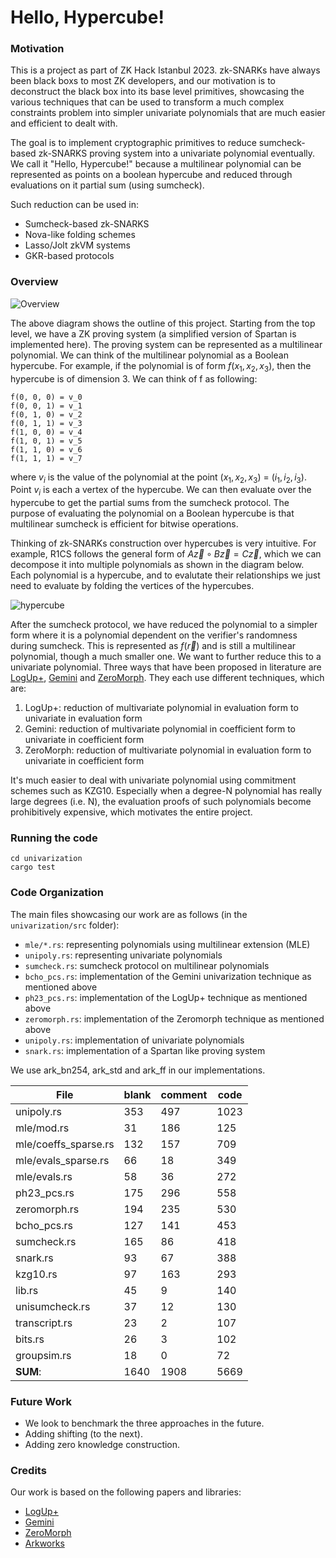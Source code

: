 # Hello, Hypercube!

### Motivation

This is a project as part of ZK Hack Istanbul 2023. zk-SNARKs have always been black boxs to most ZK developers, and our motivation is to deconstruct the black box into its base level primitives, showcasing the various techniques that can be used to transform a much complex constraints problem into simpler univariate polynomials that are much easier and efficient to dealt with.

The goal is to implement cryptographic primitives to reduce sumcheck-based zk-SNARKS proving system into a univariate polynomial eventually. We call it "Hello, Hypercube!" because a multilinear polynomial can be represented as points on a boolean hypercube and reduced through evaluations on it partial sum (using sumcheck).

Such reduction can be used in:
- Sumcheck-based zk-SNARKS
- Nova-like folding schemes
- Lasso/Jolt zkVM systems
- GKR-based protocols

### Overview

![Overview](./img/univarization.png)

The above diagram shows the outline of this project. Starting from the top level, we have a ZK proving system (a simplified version of Spartan is implemented here). The proving system can be represented as a multilinear polynomial. We can think of the multilinear polynomial as a Boolean hypercube. For example, if the polynomial is of form $`f(x_1, x_2, x_3)`$, then the hypercube is of dimension 3. We can think of f as following:

```
f(0, 0, 0) = v_0
f(0, 0, 1) = v_1
f(0, 1, 0) = v_2
f(0, 1, 1) = v_3
f(1, 0, 0) = v_4
f(1, 0, 1) = v_5
f(1, 1, 0) = v_6
f(1, 1, 1) = v_7
```

where $`v_i`$ is the value of the polynomial at the point $`(x_1, x_2, x_3)`$ = $`(i_1, i_2, i_3)`$. Point $`v_i`$ is each a vertex of the hypercube. We can then evaluate over the hypercube to get the partial sums from the sumcheck protocol. The purpose of evaluating the polynomial on a Boolean hypercube is that multilinear sumcheck is efficient for bitwise operations.

Thinking of zk-SNARKs construction over hypercubes is very intuitive. For example, R1CS follows the general form of $`A\vec{z}\circ B\vec{z} = C\vec{z}`$, which we can decompose it into multiple polynomials as shown in the diagram below. Each polynomial is a hypercube, and to evalutate their relationships we just need to evaluate by folding the vertices of the hypercubes.

![hypercube](./img/hypercube.png)

After the sumcheck protocol, we have reduced the polynomial to a simpler form where it is a polynomial dependent on the verifier's randomness during sumcheck. This is represented as $`f(\vec{r})`$ and is still a multilinear polynomial, though a much smaller one. We want to further reduce this to a univariate polynomial. Three ways that have been proposed in literature are [LogUp+](https://eprint.iacr.org/2023/1284.pdf), [Gemini](https://eprint.iacr.org/2022/420.pdf) and [ZeroMorph](https://eprint.iacr.org/2023/917.pdf). They each use different techniques, which are:
1. LogUp+: reduction of multivariate polynomial in evaluation form to univariate in evaluation form
2. Gemini: reduction of multivariate polynomial in coefficient form to univariate in coefficient form
3. ZeroMorph: reduction of multivariate polynomial in evaluation form to univariate in coefficient form

It's much easier to deal with univariate polynomial using commitment schemes such as KZG10. Especially when a degree-N polynomial has really large degrees (i.e. N), the evaluation proofs of such polynomials become prohibitively expensive, which motivates the entire project.

### Running the code

```
cd univarization
cargo test
```

### Code Organization

The main files showcasing our work are as follows (in the `univarization/src` folder):
- `mle/*.rs`: representing polynomials using multilinear extension (MLE)
- `unipoly.rs`: representing univariate polynomials
- `sumcheck.rs`: sumcheck protocol on multilinear polynomials
- `bcho_pcs.rs`: implementation of the Gemini univarization technique as mentioned above
- `ph23_pcs.rs`: implementation of the LogUp+ technique as mentioned above
- `zeromorph.rs`: implementation of the Zeromorph technique as mentioned above
- `unipoly.rs`: implementation of univariate polynomials
- `snark.rs`: implementation of a Spartan like proving system

We use ark_bn254, ark_std and ark_ff in our implementations.

File                    |     blank    |   comment   |   code
------------------------|--------------|-------------|--------
unipoly.rs              |       353    |       497   |   1023
mle/mod.rs              |        31    |       186   |    125
mle/coeffs_sparse.rs    |       132    |       157   |    709
mle/evals_sparse.rs     |        66    |        18   |    349
mle/evals.rs            |        58    |        36   |    272
ph23_pcs.rs             |       175    |       296   |    558
zeromorph.rs            |       194    |       235   |    530
bcho_pcs.rs             |       127    |       141   |    453
sumcheck.rs             |       165    |        86   |    418
snark.rs                |        93    |        67   |    388
kzg10.rs                |        97    |       163   |    293
lib.rs                  |        45    |         9   |    140
unisumcheck.rs          |        37    |        12   |    130
transcript.rs           |        23    |         2   |    107
bits.rs                 |        26    |         3   |    102
groupsim.rs             |        18    |         0   |     72
**SUM**:                |      1640    |      1908   |   5669

### Future Work

- We look to benchmark the three approaches in the future. 
- Adding shifting (to the next).
- Adding zero knowledge construction.

### Credits

Our work is based on the following papers and libraries:
- [LogUp+](https://eprint.iacr.org/2023/1284.pdf)
- [Gemini](https://eprint.iacr.org/2022/420.pdf)
- [ZeroMorph](https://eprint.iacr.org/2023/917.pdf)
- [Arkworks](https://github.com/arkworks-rs)

